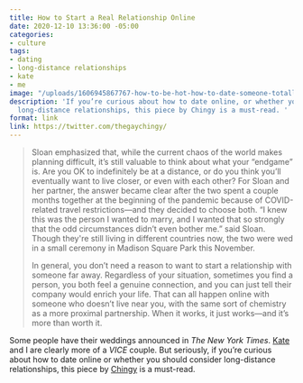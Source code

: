 ```yaml
---
title: How to Start a Real Relationship Online
date: 2020-12-10 13:36:00 -05:00
categories:
- culture
tags:
- dating
- long-distance relationships
- kate
- me
image: "/uploads/1606945867767-how-to-be-hot-how-to-date-someone-totally-onlinehf.jpeg.webp"
description: 'If you’re curious about how to date online, or whether you should consider
  long-distance relationships, this piece by Chingy is a must-read. '
format: link
link: https://twitter.com/thegaychingy/
---
```


> Sloan emphasized that, while the current chaos of the world makes planning difficult, it’s still valuable to think about what your “endgame” is. Are you OK to indefinitely be at a distance, or do you think you’ll eventually want to live closer, or even with each other? For Sloan and her partner, the answer became clear after the two spent a couple months together at the beginning of the pandemic because of COVID-related travel restrictions—and they decided to choose both. “I knew this was the person I wanted to marry, and I wanted that so strongly that the odd circumstances didn’t even bother me.” said Sloan. Though they're still living in different countries now, the two were wed in a small ceremony in Madison Square Park this November. 
> 
> In general, you don’t need a reason to want to start a relationship with someone far away. Regardless of your situation, sometimes you find a person, you both feel a genuine connection, and you can just tell their company would enrich your life. That can all happen online with someone who doesn’t live near you, with the same sort of chemistry as a more proximal partnership. When it works, it just works—and it’s more than worth it.

Some people have their weddings announced in _The New York Times_. [Kate](https://twitter.com/girly_juice/) and I are clearly more of a _VICE_ couple. But seriously, if you’re curious about how to date online or whether you should consider long-distance relationships, this piece by [Chingy](https://twitter.com/thegaychingy/) is a must-read. 